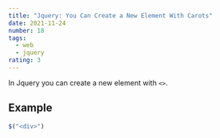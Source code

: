 ```yaml
---
title: "Jquery: You Can Create a New Element With Carots"
date: 2021-11-24
number: 18
tags:
  - web
  - jquery
rating: 3
---
```


In Jquery you can create a new element with `<>`.

## Example

```javascript
$("<div>")
```
